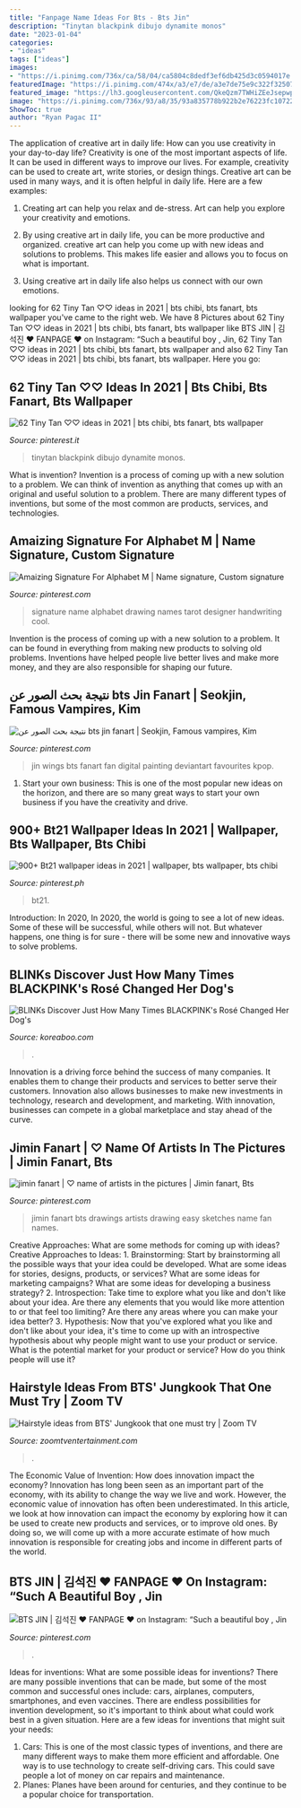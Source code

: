 ```yaml
---
title: "Fanpage Name Ideas For Bts - Bts Jin"
description: "Tinytan blackpink dibujo dynamite monos"
date: "2023-01-04"
categories:
- "ideas"
tags: ["ideas"]
images:
- "https://i.pinimg.com/736x/ca/58/04/ca5804c8dedf3ef6db425d3c0594017e.jpg"
featuredImage: "https://i.pinimg.com/474x/a3/e7/de/a3e7de75e9c322f32507e11ddd7528f4.jpg"
featured_image: "https://lh3.googleusercontent.com/QkeQzm7TWHiZEeJsepwpv-CEGChKLMPxkOSANlsGeDjgSAQIKJ7DqhISg_nsLLRbKtNOyWjpvPyOcwZBOcCRDxtJkp2yjxEABE40pGZp3AAFCOg=w1200-h630-rj-pp-e365"
image: "https://i.pinimg.com/736x/93/a8/35/93a835778b922b2e76223fc10722274c.jpg"
ShowToc: true
author: "Ryan Pagac II"
---
```



The application of creative art in daily life: How can you use creativity in your day-to-day life?
Creativity is one of the most important aspects of life. It can be used in different ways to improve our lives. For example, creativity can be used to create art, write stories, or design things. Creative art can be used in many ways, and it is often helpful in daily life. Here are a few examples: 
1) Creating art can help you relax and de-stress. Art can help you explore your creativity and emotions.

2) By using creative art in daily life, you can be more productive and organized. creative art can help you come up with new ideas and solutions to problems. This makes life easier and allows you to focus on what is important.

3) Using creative art in daily life also helps us connect with our own emotions.

	

		
looking for 62 Tiny Tan ♡♡ ideas in 2021 | bts chibi, bts fanart, bts wallpaper you've came to the right web. We have 8 Pictures about 62 Tiny Tan ♡♡ ideas in 2021 | bts chibi, bts fanart, bts wallpaper like BTS JIN | 김석진 ♥️ FANPAGE ♥️ on Instagram: “Such a beautiful boy , Jin, 62 Tiny Tan ♡♡ ideas in 2021 | bts chibi, bts fanart, bts wallpaper and also 62 Tiny Tan ♡♡ ideas in 2021 | bts chibi, bts fanart, bts wallpaper. Here you go:
		
    
## 62 Tiny Tan ♡♡ Ideas In 2021 | Bts Chibi, Bts Fanart, Bts Wallpaper

<img loading=lazy src="https://i.pinimg.com/474x/a3/e7/de/a3e7de75e9c322f32507e11ddd7528f4.jpg" onerror="this.onerror=null;this.src='https://tse2.mm.bing.net/th?id=OIP.Av2AQ-F9kIJ2mVtVMUnAXQAAAA&amp;pid=15.1';" alt="62 Tiny Tan ♡♡ ideas in 2021 | bts chibi, bts fanart, bts wallpaper">

_Source: pinterest.it_

>tinytan blackpink dibujo dynamite monos. 

	

What is invention?
Invention is a process of coming up with a new solution to a problem. We can think of invention as anything that comes up with an original and useful solution to a problem. There are many different types of inventions, but some of the most common are products, services, and technologies.

    
## Amaizing Signature For Alphabet M | Name Signature, Custom Signature

<img loading=lazy src="https://i.pinimg.com/736x/ca/58/04/ca5804c8dedf3ef6db425d3c0594017e.jpg" onerror="this.onerror=null;this.src='https://tse3.mm.bing.net/th?id=OIP.o7P529a0ZsF1JaqxMjIItQHaFj&amp;pid=15.1';" alt="Amaizing Signature For Alphabet M | Name signature, Custom signature">

_Source: pinterest.com_

>signature name alphabet drawing names tarot designer handwriting cool. 

	

Invention is the process of coming up with a new solution to a problem. It can be found in everything from making new products to solving old problems. Inventions have helped people live better lives and make more money, and they are also responsible for shaping our future.

    
## نتيجة بحث الصور عن ‪bts Jin Fanart‬‏ | Seokjin, Famous Vampires, Kim

<img loading=lazy src="https://i.pinimg.com/736x/93/a8/35/93a835778b922b2e76223fc10722274c.jpg" onerror="this.onerror=null;this.src='https://tse1.mm.bing.net/th?id=OIP.zK-T12u0jP8ELpglzV61jwHaJ8&amp;pid=15.1';" alt="نتيجة بحث الصور عن ‪bts jin fanart‬‏ | Seokjin, Famous vampires, Kim">

_Source: pinterest.com_

>jin wings bts fanart fan digital painting deviantart favourites kpop. 

	

1. Start your own business: This is one of the most popular new ideas on the horizon, and there are so many great ways to start your own business if you have the creativity and drive.

    
## 900+ Bt21 Wallpaper Ideas In 2021 | Wallpaper, Bts Wallpaper, Bts Chibi

<img loading=lazy src="https://i.pinimg.com/474x/cf/77/68/cf7768a4402fbc33bd80b7463d78da82.jpg" onerror="this.onerror=null;this.src='https://tse3.mm.bing.net/th?id=OIP.xs2vr-plOQoOOX7DfmA_5QAAAA&amp;pid=15.1';" alt="900+ Bt21 wallpaper ideas in 2021 | wallpaper, bts wallpaper, bts chibi">

_Source: pinterest.ph_

>bt21. 

	

Introduction: In 2020,
In 2020, the world is going to see a lot of new ideas. Some of these will be successful, while others will not. But whatever happens, one thing is for sure - there will be some new and innovative ways to solve problems.

    
## BLINKs Discover Just How Many Times BLACKPINK&#039;s Rosé Changed Her Dog&#039;s

<img loading=lazy src="https://lh3.googleusercontent.com/QkeQzm7TWHiZEeJsepwpv-CEGChKLMPxkOSANlsGeDjgSAQIKJ7DqhISg_nsLLRbKtNOyWjpvPyOcwZBOcCRDxtJkp2yjxEABE40pGZp3AAFCOg=w1200-h630-rj-pp-e365" onerror="this.onerror=null;this.src='https://tse2.mm.bing.net/th?id=OIP.SfpoUJzdSBW1S0jtWD1A-AHaD4&amp;pid=15.1';" alt="BLINKs Discover Just How Many Times BLACKPINK&#039;s Rosé Changed Her Dog&#039;s">

_Source: koreaboo.com_

>. 

	

Innovation is a driving force behind the success of many companies. It enables them to change their products and services to better serve their customers. Innovation also allows businesses to make new investments in technology, research and development, and marketing. With innovation, businesses can compete in a global marketplace and stay ahead of the curve.

    
## Jimin Fanart | ♡ Name Of Artists In The Pictures | Jimin Fanart, Bts

<img loading=lazy src="https://i.pinimg.com/736x/30/92/41/309241fdef262472b594202665433121.jpg" onerror="this.onerror=null;this.src='https://tse3.mm.bing.net/th?id=OIP.cfhfzQFIak1gVdQlWZ1YhwHaJ3&amp;pid=15.1';" alt="jimin fanart | ♡ name of artists in the pictures | Jimin fanart, Bts">

_Source: pinterest.com_

>jimin fanart bts drawings artists drawing easy sketches name fan names. 

	

Creative Approaches: What are some methods for coming up with ideas?
Creative Approaches to Ideas: 1. Brainstorming: Start by brainstorming all the possible ways that your idea could be developed. What are some ideas for stories, designs, products, or services? What are some ideas for marketing campaigns? What are some ideas for developing a business strategy? 2. Introspection: Take time to explore what you like and don't like about your idea. Are there any elements that you would like more attention to or that feel too limiting? Are there any areas where you can make your idea better? 3. Hypothesis: Now that you've explored what you like and don't like about your idea, it's time to come up with an introspective hypothesis about why people might want to use your product or service. What is the potential market for your product or service? How do you think people will use it? 
    
## Hairstyle Ideas From BTS&#039; Jungkook That One Must Try | Zoom TV

<img loading=lazy src="https://static.toiimg.com/thumb/msid-83892756,width-900,height-1200,resizemode-6.cms" onerror="this.onerror=null;this.src='https://tse2.mm.bing.net/th?id=OIP.q53BOh8CUZgyzHyWvBLFigHaJ4&amp;pid=15.1';" alt="Hairstyle ideas from BTS&#039; Jungkook that one must try | Zoom TV">

_Source: zoomtventertainment.com_

>. 

	

The Economic Value of Invention: How does innovation impact the economy?
Innovation has long been seen as an important part of the economy, with its ability to change the way we live and work. However, the economic value of innovation has often been underestimated. In this article, we look at how innovation can impact the economy by exploring how it can be used to create new products and services, or to improve old ones. By doing so, we will come up with a more accurate estimate of how much innovation is responsible for creating jobs and income in different parts of the world.

    
## BTS JIN | 김석진 ♥️ FANPAGE ♥️ On Instagram: “Such A Beautiful Boy , Jin

<img loading=lazy src="https://i.pinimg.com/736x/fb/83/0f/fb830f030800c0b38800cab59d7aa827.jpg" onerror="this.onerror=null;this.src='https://tse4.mm.bing.net/th?id=OIP.NCU8Dmyd-pQbcvfSZjA0rAHaHa&amp;pid=15.1';" alt="BTS JIN | 김석진 ♥️ FANPAGE ♥️ on Instagram: “Such a beautiful boy , Jin">

_Source: pinterest.com_

>. 

	

Ideas for inventions: What are some possible ideas for inventions?
There are many possible inventions that can be made, but some of the most common and successful ones include: cars, airplanes, computers, smartphones, and even vaccines. There are endless possibilities for invention development, so it's important to think about what could work best in a given situation. Here are a few ideas for inventions that might suit your needs: 
1. Cars: This is one of the most classic types of inventions, and there are many different ways to make them more efficient and affordable. One way is to use technology to create self-driving cars. This could save people a lot of money on car repairs and maintenance. 
2. Planes: Planes have been around for centuries, and they continue to be a popular choice for transportation.

